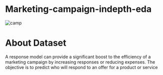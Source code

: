 # Marketing-campaign-indepth-eda
![camp](https://github.com/rauthananup/Marketing_camp/assets/123797009/debf0f75-6dd5-4157-9a28-dbc6c8c82ae1)

# About Dataset
A response model can provide a significant boost to the efficiency of a marketing campaign by increasing responses or reducing expenses. The objective is to predict who will respond to an offer for a product or service


